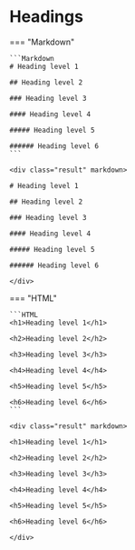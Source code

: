 # Headings

=== "Markdown"

    ```Markdown
    # Heading level 1

    ## Heading level 2

    ### Heading level 3

    #### Heading level 4

    ##### Heading level 5

    ###### Heading level 6
    ```

    <div class="result" markdown>

    # Heading level 1

    ## Heading level 2

    ### Heading level 3

    #### Heading level 4

    ##### Heading level 5

    ###### Heading level 6

    </div>

=== "HTML"

    ```HTML
    <h1>Heading level 1</h1>

    <h2>Heading level 2</h2>

    <h3>Heading level 3</h3>

    <h4>Heading level 4</h4>

    <h5>Heading level 5</h5>

    <h6>Heading level 6</h6>
    ```

    <div class="result" markdown>

    <h1>Heading level 1</h1>

    <h2>Heading level 2</h2>

    <h3>Heading level 3</h3>

    <h4>Heading level 4</h4>

    <h5>Heading level 5</h5>

    <h6>Heading level 6</h6>

    </div>

<!-- the tables looks good but the code block doesn't work sometimes and the html stuff looks small

| Markdown                                       | HTML                                               | Rendered Output          |
| ---------------------------------------------- | -------------------------------------------------- | ------------------------ |
| <pre><code># Heading level 1</code></pre>      | <pre><code>`<h1>Heading level 1</h1>`</code></pre> | <h1>Heading level 1</h1> |
| <pre><code>## Heading level 2</code></pre>     | <pre><code>`<h2>Heading level 2</h2>`</code></pre> | <h2>Heading level 2</h2> |
| <pre><code>### Heading level 3</code></pre>    | <pre><code>`<h3>Heading level 3</h3>`</code></pre> | <h3>Heading level 3</h3> |
| <pre><code>#### Heading level 4</code></pre>   | <pre><code>`<h4>Heading level 4</h4>`</code></pre> | <h4>Heading level 4</h4> |
| <pre><code>##### Heading level 5</code></pre>  | <pre><code>`<h5>Heading level 5</h5>`</code></pre> | <h5>Heading level 5</h5> |
| <pre><code>###### Heading level 6</code></pre> | <pre><code>`<h6>Heading level 6</h6>`</code></pre> | <h6>Heading level 6</h6> |  -->
